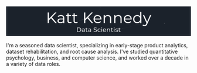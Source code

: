 ![Pretty Header Image](./title.png)

I'm a seasoned data scientist, specializing in early-stage product analytics, dataset rehabilitation, and root cause analysis.  I've studied quantitative psychology, business, and computer science, and worked over a decade in a variety of data roles. 
